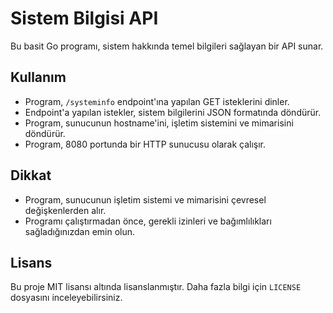 # Sistem Bilgisi API

Bu basit Go programı, sistem hakkında temel bilgileri sağlayan bir API sunar.

## Kullanım

- Program, `/systeminfo` endpoint'ına yapılan GET isteklerini dinler.
- Endpoint'a yapılan istekler, sistem bilgilerini JSON formatında döndürür.
- Program, sunucunun hostname'ini, işletim sistemini ve mimarisini döndürür.
- Program, 8080 portunda bir HTTP sunucusu olarak çalışır.

## Dikkat

- Program, sunucunun işletim sistemi ve mimarisini çevresel değişkenlerden alır.
- Programı çalıştırmadan önce, gerekli izinleri ve bağımlılıkları sağladığınızdan emin olun.

## Lisans

Bu proje MIT lisansı altında lisanslanmıştır. Daha fazla bilgi için `LICENSE` dosyasını inceleyebilirsiniz.
